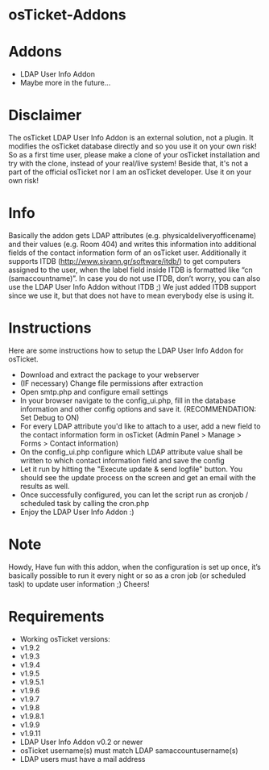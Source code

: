 osTicket-Addons
===============

Addons
======
- LDAP User Info Addon
- Maybe more in the future...

Disclaimer
==========
The osTicket LDAP User Info Addon is an external solution, not a plugin. It modifies the osTicket database directly and so you use it on your own risk! So as a first time user, please make a clone of your osTicket installation and try with the clone, instead of your real/live system! Beside that, it's not a part of the official osTicket nor I am an osTicket developer. Use it on your own risk!

Info
====
Basically the addon gets LDAP attributes (e.g. physicaldeliveryofficename) and their values (e.g. Room 404) and writes this information into additional fields of the contact information form of an osTicket user.
Additionally it supports ITDB (http://www.sivann.gr/software/itdb/) to get computers assigned to the user, when the label field inside ITDB is formatted like “cn (samaccountname)”. In case you do not use ITDB, don’t worry, you can also use the LDAP User Info Addon without ITDB ;) We just added ITDB support since we use it, but that does not have to mean everybody else is using it.

Instructions
============
Here are some instructions how to setup the LDAP User Info Addon for osTicket.
- Download and extract the package to your webserver
- (IF necessary) Change file permissions after extraction
- Open smtp.php and configure email settings
- In your browser navigate to the config_ui.php, fill in the database information and other config options and save it. (RECOMMENDATION: Set Debug to ON)
- For every LDAP attribute you'd like to attach to a user, add a new field to the contact information form in osTicket (Admin Panel > Manage > Forms > Contact information)
- On the config_ui.php configure which LDAP attribute value shall be written to which contact information field and save the config
- Let it run by hitting the "Execute update & send logfile" button. You should see the update process on the screen and get an email with the results as well.
- Once successfully configured, you can let the script run as cronjob / scheduled task by calling the cron.php
- Enjoy the LDAP User Info Addon :)

Note
====
Howdy,
Have fun with this addon, when the configuration is set up once, it’s basically possible to run it every night or so as a cron job (or scheduled task) to update user information ;)
Cheers!

Requirements
============
-	Working osTicket versions:
  - v1.9.2
  - v1.9.3
  - v1.9.4
  - v1.9.5
  - v1.9.5.1
  - v1.9.6
  - v1.9.7
  - v1.9.8
  - v1.9.8.1
  - v1.9.9
  - v1.9.11
-	LDAP User Info Addon v0.2 or newer
-	osTicket username(s) must match LDAP samaccountusername(s)
-	LDAP users must have a mail address
